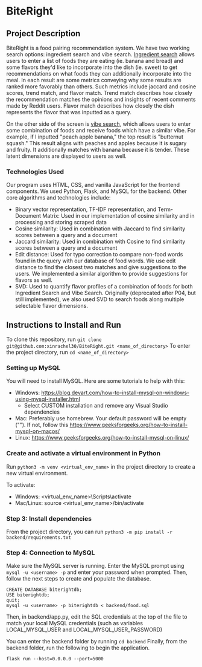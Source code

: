 # BiteRight

## Project Description

BiteRight is a food pairing recommendation system. We have two working search options: ingredient search and vibe search. <ins>Ingredient search</ins> allows users to enter a list of foods they are eating (ie. banana and bread) and some flavors they'd like to incorporate into the dish (ie. sweet) to get recommendations on what foods they can additionally incorporate into the meal. In each result are some metrics conveying why some results are ranked more favorably than others. Such metrics include jaccard and cosine scores, trend match, and flavor match. Trend match describes how closely the recommendation matches the opinions and insights of recent comments made by Reddit users. Flavor match describes how closely the dish represents the flavor that was inputted as a query. 

On the other side of the screen is <ins>vibe search</ins>, which allows users to enter some combination of foods and receive foods which have a similar vibe. For example, if I inputted "peach apple banana," the top result is "butternut squash." This result aligns with peaches and apples because it is sugary and fruity. It additionally matches with banana because it is tender. These latent dimensions are displayed to users as well. 

### Technologies Used

Our program uses HTML, CSS, and vanilla JavaScript for the frontend components. We used Python, Flask, and MySQL for the backend. Other core algorithms and technologies include: 

- Binary vector representation, TF-IDF representation, and Term-Document Matrix: Used in our implementation of cosine similarity and in processing and storing scraped data
- Cosine similarity: Used in combination with Jaccard to find similarity scores between a query and a document
- Jaccard similarity: Used in combination with Cosine to find similarity scores between a query and a document
- Edit distance: Used for typo correction to compare non-food words found in the query with our database of food words. We use edit distance to find the closest two matches and give suggestions to the users. We implemented a similar algorithm to provide suggestions for flavors as well.
- SVD: Used to quantify flavor profiles of a combination of foods for both Ingredient Search and Vibe Search. Originally (deprecated after P04, but still implemented), we also used SVD to search foods along multiple selectable flavor dimensions.

## Instructions to Install and Run

To clone this repository, run `git clone git@github.com:xinrachel30/BiteRight.git <name_of_directory>`
To enter the project directory, run `cd <name_of_directory>`

### Setting up MySQL
You will need to install MySQL. Here are some tutorials to help with this:
- Windows: https://blog.devart.com/how-to-install-mysql-on-windows-using-mysql-installer.html
  - Select CUSTOM installation and remove any Visual Studio dependencies
- Mac: Preferably use homebrew. Your default password will be empty (""). If not, follow this https://www.geeksforgeeks.org/how-to-install-mysql-on-macos/
- Linux: https://www.geeksforgeeks.org/how-to-install-mysql-on-linux/

### Create and activate a virtual environment in Python

Run `python3 -m venv <virtual_env_name>` in the project directory to create a new virtual environment.

To activate: 
- Windows: <virtual_env_name>\Scripts\activate
- Mac/Linux: source <virtual_env_name>/bin/activate

### Step 3: Install dependencies

From the project directory, you can run `python3 -m pip install -r backend/requirements.txt`

### Step 4: Connection to MySQL

Make sure the MySQL server is running. Enter the MySQL prompt using `mysql -u <username> -p` and enter your password when prompted. Then, follow the next steps to create and populate the database. 

```
CREATE DATABASE biterightdb;
USE biterightdb;
quit;
mysql -u <username> -p biterightdb < backend/food.sql
```
Then, in backend/app.py, edit the SQL credentials at the top of the file to match your local MySQL credentials (such as variables LOCAL_MYSQL_USER and LOCAL_MYSQL_USER_PASSWORD) 

You can enter the backend folder by running `cd backend`
Finally, from the backend folder, run the following to begin the application.

```flask run --host=0.0.0.0 --port=5000```
